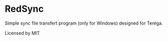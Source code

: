 # RedSync
Simple sync file transfert program (only for Windows) designed for Teréga.

Licensed by MIT
